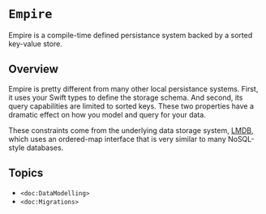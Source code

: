 # ``Empire``

Empire is a compile-time defined persistance system backed by a sorted key-value store.

## Overview

Empire is pretty different from many other local persistance systems. First, it uses your Swift types to define the storage schema. And second, its query capabilities are limited to sorted keys. These two properties have a dramatic effect on how you model and query for your data.

These constraints come from the underlying data storage system, [LMDB](https://www.symas.com/mdb), which uses an ordered-map interface that is very similar to many NoSQL-style databases.

## Topics

- ``<doc:DataModelling>``
- ``<doc:Migrations>``
